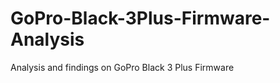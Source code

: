 GoPro-Black-3Plus-Firmware-Analysis
===================================

Analysis and findings on GoPro Black 3 Plus Firmware
